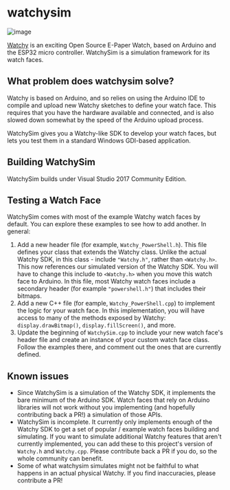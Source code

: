 # watchysim

![image](https://user-images.githubusercontent.com/11475352/136417949-7311f508-e30f-44e6-bc8c-1b6356391316.png)


[Watchy](https://watchy.sqfmi.com/) is an exciting Open Source E-Paper Watch, based on Arduino and the ESP32 micro controller. WatchySim is a simulation framework for its watch faces.

## What problem does watchysim solve?

Watchy is based on Arduino, and so relies on using the Arduino IDE to compile and upload new Watchy sketches to define your watch face. This requires that you have the hardware available and connected, and is also slowed down somewhat by the speed of the Arduino upload process.

WatchySim gives you a Watchy-like SDK to develop your watch faces, but lets you test them in a standard Windows GDI-based application.

## Building WatchySim

WatchySim builds under Visual Studio 2017 Community Edition.

## Testing a Watch Face

WatchySim comes with most of the example Watchy watch faces by default. You can explore these examples to see how to add another. In general:

1) Add a new header file (for example, `Watchy_PowerShell.h`). This file defines your class that extends the Watchy class. Unlike the actual Watchy SDK, in this class - include `"Watchy.h"`, rather than `<Watchy.h>`. This now references our simulated version of the Watchy SDK. You will have to change this include to `<Watchy.h>` when you move this watch face to Arduino. In this file, most Watchy watch faces include a secondary header (for example `"powershell.h"`) that includes their bitmaps.
2) Add a new C++ file (for eample, `Watchy_PowerShell.cpp`) to implement the logic for your watch face. In this implementation, you will have access to many of the methods exposed by Watchy: `display.drawBitmap()`, `display.fillScreen()`, and more.
3) Update the beginning of `WatchySim.cpp` to include your new watch face's header file and create an instance of your custom watch face class. Follow the examples there, and comment out the ones that are currently defined.

## Known issues

- Since WatchySim is a simulation of the Watchy SDK, it implements the bare minimum of the Arduino SDK. Watch faces that rely on Arduino libraries will not work without you implementing (and hopefully contributing back a PR!) a simulation of those APIs.
- WatchySim is incomplete. It currently only implements enough of the Watchy SDK to get a set of popular / example watch faces building and simulating. If you want to simulate additional Watchy features that aren't currently implemented, you can add these to this project's version of `Watchy.h` and `Watchy.cpp`. Please contribute back a PR if you do, so the whole community can benefit.
- Some of what watchysim simulates might not be faithful to what happens in an actual physical Watchy. If you find inaccuracies, please contribute a PR!
